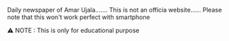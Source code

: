 Daily newspaper of Amar Ujala.......
This is not an officia website......
Please note that this won't work perfect with smartphone

⚠ NOTE : This is only for educational purpose
